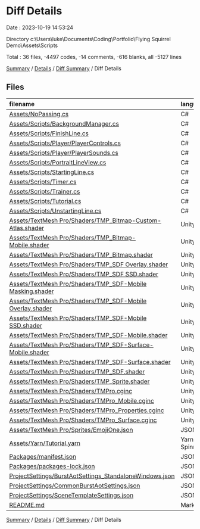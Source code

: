 # Diff Details

Date : 2023-10-19 14:53:24

Directory c:\\Users\\luke\\Documents\\Coding\\Portfolio\\Flying Squirrel Demo\\Assets\\Scripts

Total : 36 files,  -4497 codes, -14 comments, -616 blanks, all -5127 lines

[Summary](results.md) / [Details](details.md) / [Diff Summary](diff.md) / Diff Details

## Files
| filename | language | code | comment | blank | total |
| :--- | :--- | ---: | ---: | ---: | ---: |
| [Assets/NoPassing.cs](/Assets/NoPassing.cs) | C# | -41 | 0 | -10 | -51 |
| [Assets/Scripts/BackgroundManager.cs](/Assets/Scripts/BackgroundManager.cs) | C# | 21 | 0 | 1 | 22 |
| [Assets/Scripts/FinishLine.cs](/Assets/Scripts/FinishLine.cs) | C# | 16 | 0 | 7 | 23 |
| [Assets/Scripts/Player/PlayerControls.cs](/Assets/Scripts/Player/PlayerControls.cs) | C# | -1,265 | -14 | -15 | -1,294 |
| [Assets/Scripts/Player/PlayerSounds.cs](/Assets/Scripts/Player/PlayerSounds.cs) | C# | 61 | 0 | 14 | 75 |
| [Assets/Scripts/PortraitLineView.cs](/Assets/Scripts/PortraitLineView.cs) | C# | 4 | 0 | 2 | 6 |
| [Assets/Scripts/StartingLine.cs](/Assets/Scripts/StartingLine.cs) | C# | 9 | 0 | 9 | 18 |
| [Assets/Scripts/Timer.cs](/Assets/Scripts/Timer.cs) | C# | 58 | 0 | 16 | 74 |
| [Assets/Scripts/Trainer.cs](/Assets/Scripts/Trainer.cs) | C# | 91 | 0 | 32 | 123 |
| [Assets/Scripts/Tutorial.cs](/Assets/Scripts/Tutorial.cs) | C# | -6 | 0 | 0 | -6 |
| [Assets/Scripts/UnstartingLine.cs](/Assets/Scripts/UnstartingLine.cs) | C# | 9 | 0 | 3 | 12 |
| [Assets/TextMesh Pro/Shaders/TMP_Bitmap-Custom-Atlas.shader](/Assets/TextMesh%20Pro/Shaders/TMP_Bitmap-Custom-Atlas.shader) | UnityShader | -111 | 0 | -33 | -144 |
| [Assets/TextMesh Pro/Shaders/TMP_Bitmap-Mobile.shader](/Assets/TextMesh%20Pro/Shaders/TMP_Bitmap-Mobile.shader) | UnityShader | -115 | 0 | -31 | -146 |
| [Assets/TextMesh Pro/Shaders/TMP_Bitmap.shader](/Assets/TextMesh%20Pro/Shaders/TMP_Bitmap.shader) | UnityShader | -111 | 0 | -33 | -144 |
| [Assets/TextMesh Pro/Shaders/TMP_SDF Overlay.shader](/Assets/TextMesh%20Pro/Shaders/TMP_SDF%20Overlay.shader) | UnityShader | -247 | 0 | -71 | -318 |
| [Assets/TextMesh Pro/Shaders/TMP_SDF SSD.shader](/Assets/TextMesh%20Pro/Shaders/TMP_SDF%20SSD.shader) | UnityShader | -245 | 0 | -66 | -311 |
| [Assets/TextMesh Pro/Shaders/TMP_SDF-Mobile Masking.shader](/Assets/TextMesh%20Pro/Shaders/TMP_SDF-Mobile%20Masking.shader) | UnityShader | -198 | 0 | -50 | -248 |
| [Assets/TextMesh Pro/Shaders/TMP_SDF-Mobile Overlay.shader](/Assets/TextMesh%20Pro/Shaders/TMP_SDF-Mobile%20Overlay.shader) | UnityShader | -191 | 0 | -50 | -241 |
| [Assets/TextMesh Pro/Shaders/TMP_SDF-Mobile SSD.shader](/Assets/TextMesh%20Pro/Shaders/TMP_SDF-Mobile%20SSD.shader) | UnityShader | -86 | 0 | -21 | -107 |
| [Assets/TextMesh Pro/Shaders/TMP_SDF-Mobile.shader](/Assets/TextMesh%20Pro/Shaders/TMP_SDF-Mobile.shader) | UnityShader | -191 | 0 | -50 | -241 |
| [Assets/TextMesh Pro/Shaders/TMP_SDF-Surface-Mobile.shader](/Assets/TextMesh%20Pro/Shaders/TMP_SDF-Surface-Mobile.shader) | UnityShader | -111 | 0 | -28 | -139 |
| [Assets/TextMesh Pro/Shaders/TMP_SDF-Surface.shader](/Assets/TextMesh%20Pro/Shaders/TMP_SDF-Surface.shader) | UnityShader | -126 | 0 | -33 | -159 |
| [Assets/TextMesh Pro/Shaders/TMP_SDF.shader](/Assets/TextMesh%20Pro/Shaders/TMP_SDF.shader) | UnityShader | -247 | 0 | -71 | -318 |
| [Assets/TextMesh Pro/Shaders/TMP_Sprite.shader](/Assets/TextMesh%20Pro/Shaders/TMP_Sprite.shader) | UnityShader | -97 | 0 | -20 | -117 |
| [Assets/TextMesh Pro/Shaders/TMPro.cginc](/Assets/TextMesh%20Pro/Shaders/TMPro.cginc) | UnityShader | -65 | 0 | -20 | -85 |
| [Assets/TextMesh Pro/Shaders/TMPro_Mobile.cginc](/Assets/TextMesh%20Pro/Shaders/TMPro_Mobile.cginc) | UnityShader | -124 | 0 | -34 | -158 |
| [Assets/TextMesh Pro/Shaders/TMPro_Properties.cginc](/Assets/TextMesh%20Pro/Shaders/TMPro_Properties.cginc) | UnityShader | -72 | 0 | -14 | -86 |
| [Assets/TextMesh Pro/Shaders/TMPro_Surface.cginc](/Assets/TextMesh%20Pro/Shaders/TMPro_Surface.cginc) | UnityShader | -83 | 0 | -19 | -102 |
| [Assets/TextMesh Pro/Sprites/EmojiOne.json](/Assets/TextMesh%20Pro/Sprites/EmojiOne.json) | JSON | -155 | 0 | -2 | -157 |
| [Assets/Yarn/Tutorial.yarn](/Assets/Yarn/Tutorial.yarn) | Yarn Spinner | -121 | 0 | -24 | -145 |
| [Packages/manifest.json](/Packages/manifest.json) | JSON | -57 | 0 | -1 | -58 |
| [Packages/packages-lock.json](/Packages/packages-lock.json) | JSON | -510 | 0 | -1 | -511 |
| [ProjectSettings/BurstAotSettings_StandaloneWindows.json](/ProjectSettings/BurstAotSettings_StandaloneWindows.json) | JSON | -17 | 0 | -1 | -18 |
| [ProjectSettings/CommonBurstAotSettings.json](/ProjectSettings/CommonBurstAotSettings.json) | JSON | -6 | 0 | -1 | -7 |
| [ProjectSettings/SceneTemplateSettings.json](/ProjectSettings/SceneTemplateSettings.json) | JSON | -167 | 0 | 0 | -167 |
| [README.md](/README.md) | Markdown | -1 | 0 | -1 | -2 |

[Summary](results.md) / [Details](details.md) / [Diff Summary](diff.md) / Diff Details